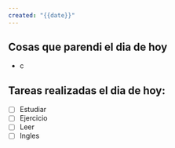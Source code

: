 ```yaml
---
created: "{{date}}"
---
```

## Cosas que parendi el dia de hoy
- c

## Tareas realizadas el dia de hoy:
- [ ] Estudiar
- [ ] Ejercicio
- [ ] Leer
- [ ] Ingles